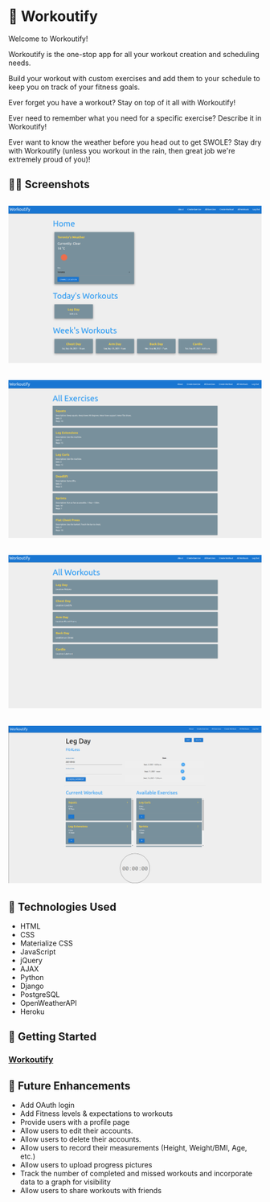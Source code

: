 # :muscle: Workoutify

Welcome to Workoutify!

Workoutify is the one-stop app for all your workout creation and scheduling needs.

Build your workout with custom exercises and add them to your schedule to keep you on track of your fitness goals.

Ever forget you have a workout? Stay on top of it all with Workoutify!

Ever need to remember what you need for a specific exercise? Describe it in Workoutify!

Ever want to know the weather before you head out to get SWOLE? Stay dry with Workoutify (unless you workout in the rain, then great job we're extremely proud of you)!

## :weight_lifting_woman: Screenshots

![Alt text](https://github.com/CharlesAta/Workoutify/blob/main/GithubImages/Landing-Page.png?raw=true)
---
![Alt text](https://github.com/CharlesAta/Workoutify/blob/main/GithubImages/All-Exercises.png?raw=true)
---
![Alt text](https://github.com/CharlesAta/Workoutify/blob/main/GithubImages/All-workouts.png?raw=true)
---
![Alt text](https://github.com/CharlesAta/Workoutify/blob/main/GithubImages/Workout.png?raw=true)
---

## :mechanical_leg: Technologies Used 

- HTML
- CSS
- Materialize CSS
- JavaScript
- jQuery
- AJAX
- Python
- Django
- PostgreSQL
- OpenWeatherAPI
- Heroku

## :athletic_shoe: Getting Started 

### [Workoutify](https://workoutify-c06770e56610.herokuapp.com/about/)

## :climbing: Future Enhancements

- Add OAuth login
- Add Fitness levels & expectations to workouts
- Provide users with a profile page
- Allow users to edit their accounts.
- Allow users to delete their accounts.
- Allow users to record their measurements (Height, Weight/BMI, Age, etc.) 
- Allow users to upload progress pictures
- Track the number of completed and missed workouts and incorporate data to a graph for visibility 
- Allow users to share workouts with friends
